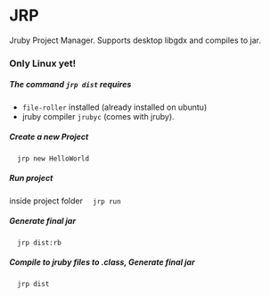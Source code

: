 # JRP
Jruby Project Manager. Supports desktop libgdx and compiles to jar.

### Only Linux yet!


##### The command `jrp dist` requires
 * `file-roller` installed (already installed on ubuntu)
 * jruby compiler `jrubyc` (comes with jruby).

##### Create a new Project
`  jrp new HelloWorld`

##### Run project 
inside project folder
`  jrp run`

##### Generate final jar
`  jrp dist:rb`

##### Compile to jruby files to .class, Generate final jar
`  jrp dist`
